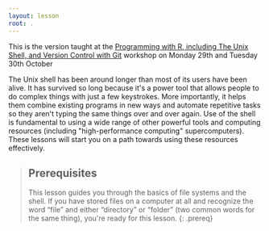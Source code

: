 ```yaml
---
layout: lesson
root: .
---
```


This is the version taught at the [Programming with R, including The Unix Shell, and Version Control with Git](https://bham-carpentries.github.io/2018-10-29-bham/) workshop on Monday 29th and Tuesday 30th October

The Unix shell has been around longer than most of its users have been alive.
It has survived so long because it's a power tool
that allows people to do complex things with just a few keystrokes.
More importantly,
it helps them combine existing programs in new ways
and automate repetitive tasks
so they aren't typing the same things over and over again.
Use of the shell is fundamental to using a wide range of other powerful tools 
and computing resources (including "high-performance computing" supercomputers).
These lessons will start you on a path towards using these resources effectively.

> ## Prerequisites
>
> This lesson guides you through the basics of file systems and the
> shell.  If you have stored files on a computer at all and recognize
> the word “file” and either “directory” or “folder” (two common words
> for the same thing), you're ready for this lesson.
{: .prereq}
